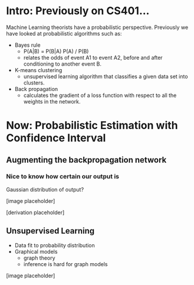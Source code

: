 Intro: Previously on CS401...
=============================

Machine Learning theorists have a probabilistic perspective. Previously we have looked at probabilistic algorithms such as:

* Bayes rule
    * P(A|B) = P(B|A) P(A) / P(B)
    * relates the odds of event A1 to event A2, before and after conditioning to another event B.
* K-means clustering
    * unsupervised learning algorithm that classifies a given data set into clusters.
* Back propagation
    * calculates the gradient of a loss function with respect to all the weights in the network.

Now: Probabilistic Estimation with Confidence Interval
======================================================

## Augmenting the backpropagation network

### Nice to know how certain our output is

Gaussian distribution of output?

[image placeholder]

[derivation placeholder]

## Unsupervised Learning

* Data fit to probability distribution
* Graphical models
    * graph theory
    * inference is hard for graph models

[image placeholder]
